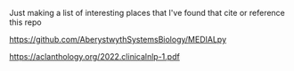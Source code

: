 Just making a list of interesting places that I've found that cite or reference this repo

https://github.com/AberystwythSystemsBiology/MEDIALpy

https://aclanthology.org/2022.clinicalnlp-1.pdf
